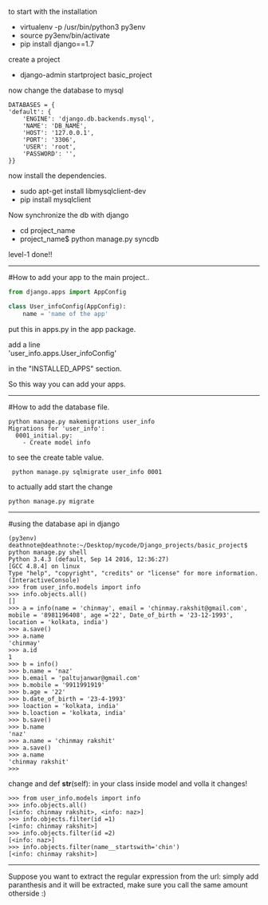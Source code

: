 to start with the installation 


* virtualenv -p /usr/bin/python3 py3env  
* source py3env/bin/activate  
* pip install django==1.7

create a project

* django-admin startproject basic_project

now change the database to mysql

```
DATABASES = {
'default': {
    'ENGINE': 'django.db.backends.mysql',
    'NAME': 'DB_NAME',
    'HOST': '127.0.0.1',
    'PORT': '3306',
    'USER': 'root',
    'PASSWORD': '',
}}
```

now install the dependencies.

* sudo apt-get install libmysqlclient-dev
* pip install mysqlclient


Now synchronize the db with django

* cd project_name
* project_name$ python manage.py syncdb

level-1 done!!

________________________________________________________________________________________________

#How to add your app to the main project.. 


```python
from django.apps import AppConfig

class User_infoConfig(AppConfig):
	name = 'name of the app'
```

put this in apps.py in the app package.

add a line   
	'user_info.apps.User_infoConfig'

in the "INSTALLED_APPS" section.

So this way you can add your apps.

_________________________________________________________________________________________________ 


#How to add the database file.

	python manage.py makemigrations user_info
	Migrations for 'user_info':
	  0001_initial.py:
	    - Create model info


to see the create table value.

	 python manage.py sqlmigrate user_info 0001


to actually add start the change

	python manage.py migrate


_________________________________________________________________________________________________

#using the database api in django

	(py3env) deathnote@deathnote:~/Desktop/mycode/Django_projects/basic_project$ python manage.py shell
	Python 3.4.3 (default, Sep 14 2016, 12:36:27) 
	[GCC 4.8.4] on linux
	Type "help", "copyright", "credits" or "license" for more information.
	(InteractiveConsole)
	>>> from user_info.models import info
	>>> info.objects.all()
	[]
	>>> a = info(name = 'chinmay', email = 'chinmay.rakshit@gmail.com', mobile = '8981196408', age ='22', Date_of_birth = '23-12-1993', location = 'kolkata, india')
	>>> a.save()
	>>> a.name
	'chinmay'
	>>> a.id
	1
	>>> b = info()
	>>> b.name = 'naz'
	>>> b.email = 'paltujanwar@gmail.com'
	>>> b.mobile = '9911991919'
	>>> b.age = '22'
	>>> b.date_of_birth = '23-4-1993'
	>>> loaction = 'kolkata, india'
	>>> b.loaction = 'kolkata, india'
	>>> b.save()
	>>> b.name
	'naz'
	>>> a.name = 'chinmay rakshit'
	>>> a.save()
	>>> a.name
	'chinmay rakshit'
	>>> 

change and def __str__(self): in your class inside model and volla it changes!

	>>> from user_info.models import info
	>>> info.objects.all()
	[<info: chinmay rakshit>, <info: naz>]
	>>> info.objects.filter(id =1)
	[<info: chinmay rakshit>]
	>>> info.objects.filter(id =2)
	[<info: naz>]
	>>> info.objects.filter(name__startswith='chin')
	[<info: chinmay rakshit>]

____________________________________________________________________________________________

Suppose you want to extract the regular expression from the url: simply add paranthesis and it will be extracted, make sure you call the same amount otherside :)
